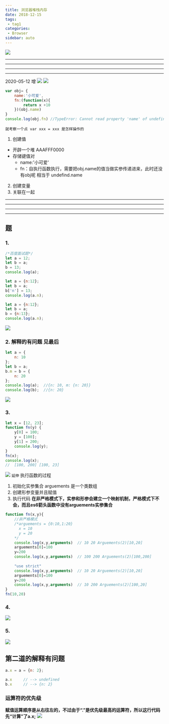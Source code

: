 ```yaml
---
title: 浏览器堆栈内存
date: 2018-12-15
tags:
 - tag1
categories:
 - Browser
sidebar: auto
---
```

![](https://resource.limeili.co/abstract/abstract%20(22).jpg)
<!-- more -->
***
***
***
***
2020-05-12 增
![](https://resource.limeili.co/image/20200512213046.png)
![](https://resource.limeili.co/image/20200512213418.png)
```js
var obj= {
    name:'小可爱',
    fn:(function(x){
        return x +10
    })(obj.name)
}
console.log(obj.fn) //TypeError: Cannot read property 'name' of undefined
```
`就考察一个点 var xxx = xxx 是怎样操作的`  
1. 创建值
  * 开辟一个堆 AAAFFF0000
  * 存储键值对
    * name:'小可爱'
    * fn：自执行函数执行，需要把obj.name的值当做实参传递进来，此时还没有obj呢 相当于 undefind.name
2. 创建变量
3. 关联在一起


***
***
***
***
## 题
### 1. 
```js
/*百度面试题*/
let a = 12;
let b = a;
b = 13;
console.log(a);

let a = {n:12};
let b = a;
b['n'] = 13;
console.log(a.n);

let a = {n:12};
let b = a;
b = {n:13};
console.log(a.n);
```
![](https://resource.limeili.co/image/20200311152012.png)


### 2. **解释的有问题 见最后**
```js
let a = {
    n: 10
};
let b = a;
b.m = b = {
    n: 20
};
console.log(a);  //{n: 10, m: {n: 20}}
console.log(b);  //{n: 20}
```
![](https://resource.limeili.co/image/20200311162053.png)

### 3. 
```js
let x = [12, 23];
function fn(y) {
    y[0] = 100;
    y = [100];
    y[1] = 200;
    console.log(y);
}
fn(x); 
console.log(x);
//  [100, 200] [100, 23]
```
![](https://resource.limeili.co/image/20200311171020.png)
`延伸`  执行函数的过程
1. 初始化实参集合  arguements  是一个类数组
2. 创建形参变量并且赋值
3. 执行代码
**在非严格模式下，实参和形参会建立一个映射机制，严格模式下不会，而且es6箭头函数中没有arguements实参集合**  
```js
function fn(x,y){
    //非严格模式
    /*arguements = {0:10,1:20}
      x = 10
      y = 20
    */
    console.log(x,y,arguments)  // 10 20 Arguements(2)[10,20]
    arguements[0]=100
    y=200
    console.log(x,y,arguments)  // 100 200 Arguements(2)[100,200]
    
    "use strict"
    console.log(x,y,arguments)  // 10 20 Arguements(2)[10,20]
    arguements[0]=100
    y=200
    console.log(x,y,arguments)  // 10 200 Arguements(2)[100,20]
}
fn(10,20)
```

### 4. 
![](https://resource.limeili.co/image/20200513141754.png)
### 5. 
![](https://resource.limeili.co/image/20200513142546.png)



## 第二道的解释有问题
```js
a.x = a = {n: 2};

a.x 	// --> undefined
b.x 	// --> {n: 2}
```
### 运算符的优先级
**赋值运算顺序是从右往左的，不过由于“.”是优先级最高的运算符，所以这行代码先“计算”了a.x;**
![](https://resource.limeili.co/image/20200323162430.png)